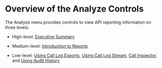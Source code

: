 ﻿---
sidebar_position: 1
---

# Overview of the Analyze Controls

<head>
  <meta name="guidename" content="API Management"/>
  <meta name="context" content="GUID-fcb21d94-25e0-4363-bf5b-7ff60111b7e5"/>
</head>

The Analyze menu provides controls to view API reporting information on three levels:

- High-level: [Executive Summary](./Executivesummary/Executive_summary.md)

- Medium-level: [Introduction to Reports](./Reports/Introduction_to_reports.md)

- Low-level: [Using Call Log Exports](./Calllogexports/using_call_log_exports.md), [Using Call Log Stream](./Calllogstreams/using_call_log_streams.md), [Call Inspector](./Callinspector/Call_inspector.md), and [Using Audit History](./Using_audit_history.md)
